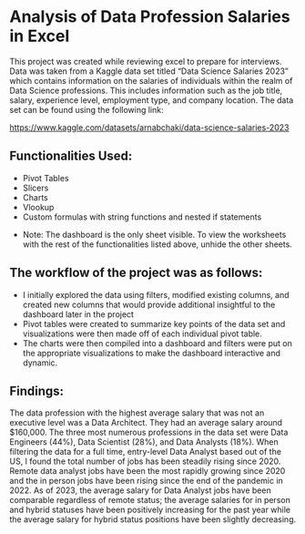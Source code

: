 # Analysis of Data Profession Salaries in Excel

This project was created while reviewing excel to prepare for interviews. Data was taken from a Kaggle data set titled “Data Science Salaries 2023” which contains information on the salaries of individuals within the realm of Data Science professions. This includes information such as the job title, salary, experience level, employment type, and company location. The data set can be found using the following link:

https://www.kaggle.com/datasets/arnabchaki/data-science-salaries-2023

## Functionalities Used:
- Pivot Tables
- Slicers
- Charts
- Vlookup
- Custom formulas with string functions and nested if statements
* Note: The dashboard is the only sheet visible. To view the worksheets with the rest of the functionalities listed above, unhide the other sheets.

## The workflow of the project was as follows:
- I initially explored the data using filters, modified existing columns, and created new columns that would provide additional insightful to the dashboard later in the project
- Pivot tables were created to summarize key points of the data set and visualizations were then made off of each individual pivot table.
- The charts were then compiled into a dashboard and filters were put on the appropriate visualizations to make the dashboard interactive and dynamic.

## Findings:

The data profession with the highest average salary that was not an executive level was a Data Architect. They had an average salary around $160,000. The three most numerous professions in the data set were Data Engineers (44%), Data Scientist (28%), and Data Analysts (18%). When filtering the data for a full time, entry-level Data Analyst based out of the US, I found the total number of jobs has been steadily rising since 2020. Remote data analyst jobs have been the most rapidly growing since 2020 and the in person jobs have been rising since the end of the pandemic in 2022. As of 2023, the average salary for Data Analyst jobs have been comparable regardless of remote status; the average salaries for in person and hybrid statuses have been positively increasing for the past year while the average salary for hybrid status positions have been slightly decreasing. 

